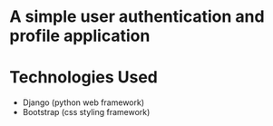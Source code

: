 # A simple user authentication and profile application

# Technologies Used
- Django (python web framework)
- Bootstrap (css styling framework)